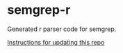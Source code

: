# semgrep-r

Generated r parser code for semgrep.

[Instructions for updating this repo](https://github.com/returntocorp/ocaml-tree-sitter/blob/master/doc/release.md)
